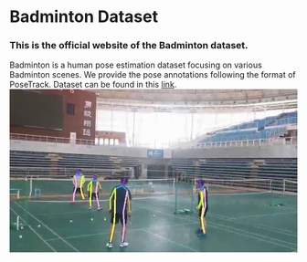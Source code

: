 # Badminton Dataset
### This is the official website of the Badminton dataset. 
Badminton is a human pose estimation dataset focusing on various Badminton scenes. We provide the pose annotations following the format of PoseTrack.
 Dataset can be found in this [link](https://drive.google.com/drive/folders/1YJQfSAPPlL0LXkkdnCBX_bmOsbBTtwUU).
![这是图片](./20.jpg)
